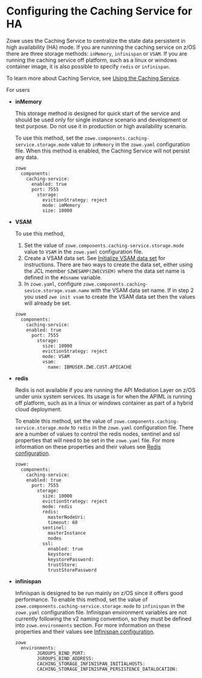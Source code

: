 # Configuring the Caching Service for HA

Zowe uses the Caching Service to centralize the state data persistent in high availability (HA) mode. If you are runnning the caching service on z/OS there are three storage methods: `inMemory`, `infinispan` or `VSAM`.  If you are running the caching service off platform, such as a linux or windows container image, it is also possible to specify `redis` or `infinispan`.  

To learn more about Caching Service, see [Using the Caching Service](../extend/extend-apiml/api-mediation-caching-service.md).  

For users 

- **inMemory** 
   
   This storage method is designed for quick start of the service and should be used only for single instance scenario and development or test purpose. Do not use it in production or high availability scenario.
  
   To use this method, set the `zowe.components.caching-service.storage.mode` value to `inMemory` in the `zowe.yaml` configuration file. When this method is enabled, the Caching Service will not persist any data.  

   ```
   zowe
     components:
       caching-service:
         enabled: true
         port: 7555
           storage:
             evictionStrategy: reject
             mode: imMemory
             size: 10000
   ```

- **VSAM**
   
   To use this method, 
   1. Set the value of `zowe.components.caching-service.storage.mode` value to `VSAM` in the `zowe.yaml` configuration file.
   2. Create a VSAM data set. See [Initialize VSAM data set](../user-guide/initialize-vsam-dataset.md) for instructions.  There are two ways to create the data set, either using the JCL member `SZWESAMP(ZWECVSEM)` where the data set name is defined in the `#dsname` variable.  
   3. In `zowe.yaml`, configure `zowe.components.caching-sevice.storage.vsam.name` with the VSAM data set name.  If in step 2 you used `zwe init vsam` to create the VSAM data set then the values will already be set.  

   
   ```
   zowe
     components:
       caching-service:
       enabled: true
         port: 7555
           storage:
             size: 10000
             evictionStrategy: reject
             mode: VSAM
             vsam:
               name: IBMUSER.ZWE.CUST.APICACHE
   ```

- **redis**

   Redis is not available if you are running the API Mediation Layer on z/OS under unix system services.  Its usage is for when the APIML is running off platform, such as in a linux or windows container as part of a hybrid cloud deployment.

   To enable this method, set the value of `zowe.components.caching-service.storage.mode` to `redis` in the `zowe.yaml` configuration file.  There are a number of values to control the redis nodes, sentinel and ssl properties that will need to be set in the `zowe.yaml` file.  For more information on these properties and their values see [Redis configuration](../extend/extend-apiml/api-mediation-redis.md#redis-configuration).  
   
   
   ```
   zowe:
     components:
       caching-service:
       enabled: true
         port: 7555
           storage:
             size: 10000
             evictionStrategy: reject
             mode: redis
             redis:
               masterNodeUri: 
               timeout: 60
             sentinel:
               masterInstance
               nodes
             ssl:
               enabled: true
               keystore:
               keystorePassword:
               trustStore:
               trustStorePassword
   ```

- **infinispan**

  Infinispan is designed to be run mainly on z/OS since it offers good performance. To enable this method, set the value of `zowe.components.caching-service.storage.mode` to `infinispan` in the `zowe.yaml` configuration file.
  Infinispan environment variables are not currently following the v2 naming convention, so they must be defined into `zowe.environments` section.  For more information on these properties and their values see [Infinispan configuration](../extend/extend-apiml/api-mediation-infinispan.md#infinispan-configuration).


    ```
    zowe
      environments:
            JGROUPS_BIND_PORT:
            JGROUPS_BIND_ADDRESS:
            CACHING_STORAGE_INFINISPAN_INITIALHOSTS:
            CACHING_STORAGE_INFINISPAN_PERSISTENCE_DATALOCATION:
    ```